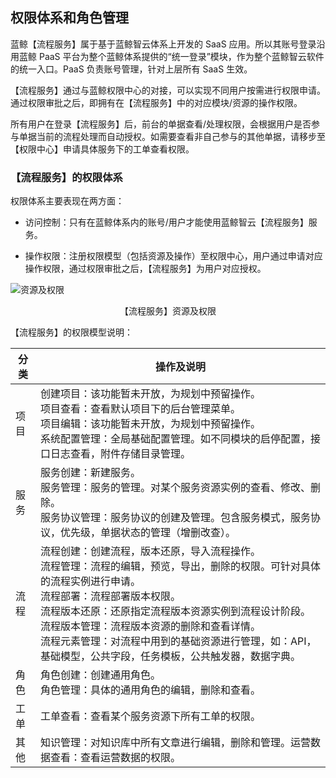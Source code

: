 ## 权限体系和角色管理

蓝鲸【流程服务】属于基于蓝鲸智云体系上开发的 SaaS 应用。所以其账号登录沿用蓝鲸 PaaS 平台为整个蓝鲸体系提供的“统一登录”模块，作为整个蓝鲸智云软件的统一入口。PaaS 负责账号管理，针对上层所有 SaaS 生效。

【流程服务】通过与蓝鲸权限中心的对接，可以实现不同用户按需进行权限申请。通过权限审批之后，即拥有在【流程服务】中的对应模块/资源的操作权限。

所有用户在登录【流程服务】后，前台的单据查看/处理权限，会根据用户是否参与单据当前的流程处理而自动授权。如需要查看非自己参与的其他单据，请移步至【权限中心】申请具体服务下的工单查看权限。

### 【流程服务】的权限体系

权限体系主要表现在两方面：

-   访问控制：只有在蓝鲸体系内的账号/用户才能使用蓝鲸智云【流程服务】服务。

-   操作权限：注册权限模型（包括资源及操作）至权限中心，用户通过申请对应操作权限，通过权限审批之后，【流程服务】为用户对应授权。

![资源及权限](../../media/资源及权限.png)

<center>【流程服务】资源及权限</center>

【流程服务】的权限模型说明：

| 分类 | 操作及说明 |
|------|------------|
| 项目 | 创建项目：该功能暂未开放，为规划中预留操作。<br>项目查看：查看默认项目下的后台管理菜单。<br>项目编辑：该功能暂未开放，为规划中预留操作。<br>系统配置管理：全局基础配置管理。如不同模块的启停配置，接口日志查看，附件存储目录管理。  |
| 服务 | 服务创建：新建服务。<br>服务管理：服务的管理。对某个服务资源实例的查看、修改、删除。<br>服务协议管理：服务协议的创建及管理。包含服务模式，服务协议，优先级，单据状态的管理（增删改查）。|
| 流程 | 流程创建：创建流程，版本还原，导入流程操作。<br>流程管理：流程的编辑，预览，导出，删除的权限。可针对具体的流程实例进行申请。<br>流程部署：流程部署版本权限。<br>流程版本还原：还原指定流程版本资源实例到流程设计阶段。<br>流程版本管理：流程版本资源的删除和查看详情。<br>流程元素管理：对流程中用到的基础资源进行管理，如：API，基础模型，公共字段，任务模板，公共触发器，数据字典。 |
| 角色 | 角色创建：创建通用角色。<br>角色管理：具体的通用角色的编辑，删除和查看。|
| 工单 | 工单查看：查看某个服务资源下所有工单的权限。|
| 其他 | 知识管理：对知识库中所有文章进行编辑，删除和管理。运营数据查看：查看运营数据的权限。|
